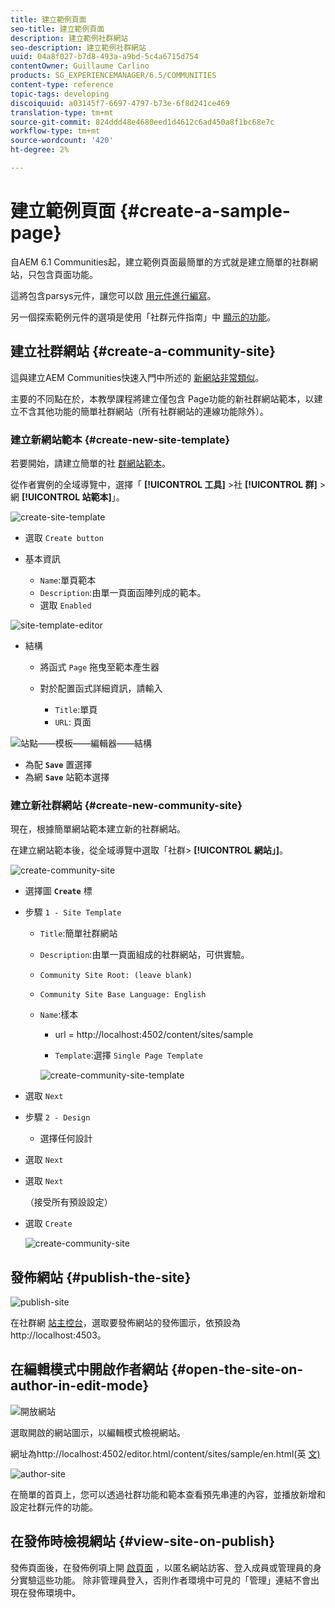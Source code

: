 ```yaml
---
title: 建立範例頁面
seo-title: 建立範例頁面
description: 建立範例社群網站
seo-description: 建立範例社群網站
uuid: 04a8f027-b7d8-493a-a9bd-5c4a6715d754
contentOwner: Guillaume Carlino
products: SG_EXPERIENCEMANAGER/6.5/COMMUNITIES
content-type: reference
topic-tags: developing
discoiquuid: a03145f7-6697-4797-b73e-6f8d241ce469
translation-type: tm+mt
source-git-commit: 824ddd48e4680eed1d4612c6ad450a8f1bc68e7c
workflow-type: tm+mt
source-wordcount: '420'
ht-degree: 2%

---
```



# 建立範例頁面 {#create-a-sample-page}

自AEM 6.1 Communities起，建立範例頁面最簡單的方式就是建立簡單的社群網站，只包含頁面功能。

這將包含parsys元件，讓您可以啟 [用元件進行編寫](basics.md#accessing-communities-components)。

另一個探索範例元件的選項是使用「社群元件指南」中 [顯示的功能](components-guide.md)。

## 建立社群網站 {#create-a-community-site}

這與建立AEM Communities快速入門中所述的 [新網站非常類似](getting-started.md)。

主要的不同點在於，本教學課程將建立僅包含 [](functions.md#page-function) Page功能的新社群網站範本，以建立不含其他功能的簡單社群網站（所有社群網站的連線功能除外）。

### 建立新網站範本 {#create-new-site-template}

若要開始，請建立簡單的社 [群網站範本](sites.md)。

從作者實例的全域導覽中，選擇「 **[!UICONTROL 工具]** >社 **[!UICONTROL 群]** >網 **[!UICONTROL 站範本]**」。

![create-site-template](assets/create-site-template1.png)

* 選取 `Create button`
* 基本資訊

   * `Name`:單頁範本
   * `Description`:由單一頁面函陣列成的範本。
   * 選取 `Enabled`

![site-template-editor](assets/site-template-editor.png)

* 結構

   * 將函式 `Page` 拖曳至範本產生器
   * 對於配置函式詳細資訊，請輸入

      * `Title`:單頁
      * `URL`: 頁面

![站點——模板——編輯器——結構](assets/site-template-editor1.png)

* 為配 **`Save`** 置選擇
* 為網 **`Save`** 站範本選擇

### 建立新社群網站 {#create-new-community-site}

現在，根據簡單網站範本建立新的社群網站。

在建立網站範本後，從全域導覽中選取「社群> **[!UICONTROL 網站」]**。

![create-community-site](assets/create-community-site1.png)

* 選擇圖 **`Create`** 標

* 步驟 `1 - Site Template`

   * `Title`:簡單社群網站
   * `Description`:由單一頁面組成的社群網站，可供實驗。
   * `Community Site Root: (leave blank)`
   * `Community Site Base Language: English`
   * `Name`:樣本

      * url = http://localhost:4502/content/sites/sample

      * `Template`:選擇 `Single Page Template`

      ![create-community-site-template](assets/create-community-site-template.png)


* 選取 `Next`
* 步驟 `2 - Design`

   * 選擇任何設計

* 選取 `Next`
* 選取 `Next`

   （接受所有預設設定）

* 選取 `Create`

   ![create-community-site](assets/create-community-site.png)

## 發佈網站 {#publish-the-site}

![publish-site](assets/publish-site.png)

在社群網 [站主控台](sites-console.md)，選取要發佈網站的發佈圖示，依預設為http://localhost:4503。

## 在編輯模式中開啟作者網站 {#open-the-site-on-author-in-edit-mode}

![開放網站](assets/open-site.png)

選取開啟的網站圖示，以編輯模式檢視網站。

網址為http://localhost:4502/editor.html/content/sites/sample/en.html(英 [文)](http://localhost:4502/editor.html/content/sites/sample/en.html)

![author-site](assets/author-site.png)

在簡單的首頁上，您可以透過社群功能和範本查看預先串連的內容，並播放新增和設定社群元件的功能。

## 在發佈時檢視網站 {#view-site-on-publish}

發佈頁面後，在發佈例項上開 [啟頁面](http://localhost:4503/content/sites/sample/en.html) ，以匿名網站訪客、登入成員或管理員的身分實驗這些功能。 除非管理員登入，否則作者環境中可見的「管理」連結不會出現在發佈環境中。
